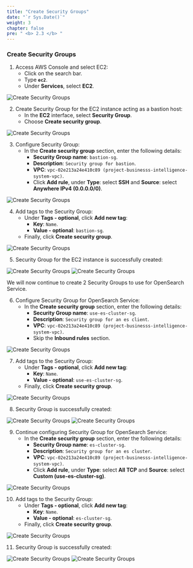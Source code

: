 ```yaml
---
title: "Create Security Groups"
date: "`r Sys.Date()`"
weight: 3
chapter: false
pre: " <b> 2.3 </b> "
---
```


### Create Security Groups

1. Access AWS Console and select EC2:
   - Click on the search bar.
   - Type **`ec2`**.
   - Under **Services**, select **EC2**.

![Create Security Groups](/images/2.3-createSecurityGroup/0001-createsg.png?featherlight=false&width=70pc)

2. Create Security Group for the EC2 instance acting as a bastion host:
   - In the **EC2** interface, select **Security Group**.
   - Choose **Create security group**.

![Create Security Groups](/images/2.3-createSecurityGroup/0002-createsg.png?featherlight=false&width=70pc)

3. Configure Security Group:
   - In the **Create security group** section, enter the following details:
     - **Security Group name**: `bastion-sg`.
     - **Description**: `Security group for bastion`.
     - **VPC**: `vpc-02e213a24e410c89 (project-businesss-intelligence-system-vpc)`.
     - Click **Add rule**, under **Type**: select **SSH** and **Source**: select **Anywhere IPv4 (0.0.0.0/0)**.

![Create Security Groups](/images/2.3-createSecurityGroup/0003-createsg.png?featherlight=false&width=70pc)

4. Add tags to the Security Group:
   - Under **Tags - optional**, click **Add new tag**:
     - **Key**: `Name`.
     - **Value - optional**: `bastion-sg`.
   - Finally, click **Create security group**.

![Create Security Groups](/images/2.3-createSecurityGroup/0004-createsg.png?featherlight=false&width=70pc)

5. Security Group for the EC2 instance is successfully created:

![Create Security Groups](/images/2.3-createSecurityGroup/0005-createsg.png?featherlight=false&width=70pc)
![Create Security Groups](/images/2.3-createSecurityGroup/0006-createsg.png?featherlight=false&width=70pc)

We will now continue to create 2 Security Groups to use for OpenSearch Service.

6. Configure Security Group for OpenSearch Service:
   - In the **Create security group** section, enter the following details:
     - **Security Group name**: `use-es-cluster-sg`.
     - **Description**: `Security group for an es client`.
     - **VPC**: `vpc-02e213a24e410c89 (project-businesss-intelligence-system-vpc)`.
     - Skip the **Inbound rules** section.

![Create Security Groups](/images/2.3-createSecurityGroup/0007-createsg.png?featherlight=false&width=70pc)

7. Add tags to the Security Group:
   - Under **Tags - optional**, click **Add new tag**:
     - **Key**: `Name`.
     - **Value - optional**: `use-es-cluster-sg`.
   - Finally, click **Create security group**.

![Create Security Groups](/images/2.3-createSecurityGroup/0008-createsg.png?featherlight=false&width=70pc)

8. Security Group is successfully created:

![Create Security Groups](/images/2.3-createSecurityGroup/0009-createsg.png?featherlight=false&width=70pc)
![Create Security Groups](/images/2.3-createSecurityGroup/0010-createsg.png?featherlight=false&width=70pc)

9. Continue configuring Security Group for OpenSearch Service:
   - In the **Create security group** section, enter the following details:
     - **Security Group name**: `es-cluster-sg`.
     - **Description**: `Security group for an es cluster`.
     - **VPC**: `vpc-02e213a24e410c89 (project-businesss-intelligence-system-vpc)`.
     - Click **Add rule**, under **Type**: select **All TCP** and **Source**: select **Custom (use-es-cluster-sg)**.

![Create Security Groups](/images/2.3-createSecurityGroup/0011-createsg.png?featherlight=false&width=70pc)

10. Add tags to the Security Group:
    - Under **Tags - optional**, click **Add new tag**:
      - **Key**: `Name`.
      - **Value - optional**: `es-cluster-sg`.
    - Finally, click **Create security group**.

![Create Security Groups](/images/2.3-createSecurityGroup/0012-createsg.png?featherlight=false&width=70pc)

11. Security Group is successfully created:

![Create Security Groups](/images/2.3-createSecurityGroup/0013-createsg.png?featherlight=false&width=70pc)
![Create Security Groups](/images/2.3-createSecurityGroup/0014-createsg.png?featherlight=false&width=70pc)
